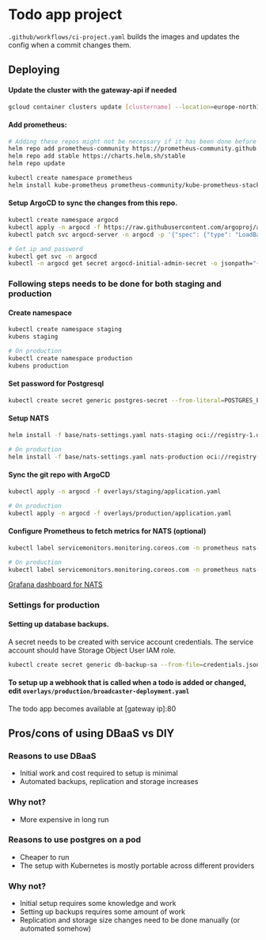 # Todo app project

```.github/workflows/ci-project.yaml``` builds the images and updates the config when a commit changes them.

## Deploying
#### Update the cluster with the gateway-api if needed
```sh
gcloud container clusters update [clustername] --location=europe-north1-b --gateway-api=standard
```

#### Add prometheus:
```sh
# Adding these repos might not be necessary if it has been done before
helm repo add prometheus-community https://prometheus-community.github.io/helm-charts
helm repo add stable https://charts.helm.sh/stable
helm repo update

kubectl create namespace prometheus
helm install kube-prometheus prometheus-community/kube-prometheus-stack --namespace prometheus
```

#### Setup ArgoCD to sync the changes from this repo.
```sh
kubectl create namespace argocd
kubectl apply -n argocd -f https://raw.githubusercontent.com/argoproj/argo-cd/stable/manifests/install.yaml
kubectl patch svc argocd-server -n argocd -p '{"spec": {"type": "LoadBalancer"}}'

# Get ip and password
kubectl get svc -n argocd
kubectl -n argocd get secret argocd-initial-admin-secret -o jsonpath="{.data.password}" | base64 -d
```

### Following steps needs to be done for both staging and production

#### Create namespace
```sh
kubectl create namespace staging
kubens staging

# On production
kubectl create namespace production
kubens production
```

#### Set password for Postgresql
```sh
kubectl create secret generic postgres-secret --from-literal=POSTGRES_PASSWORD=yourpassword
```

#### Setup NATS
```sh
helm install -f base/nats-settings.yaml nats-staging oci://registry-1.docker.io/bitnamicharts/nats

# On production
helm install -f base/nats-settings.yaml nats-production oci://registry-1.docker.io/bitnamicharts/nats
```

#### Sync the git repo with ArgoCD
```sh
kubectl apply -n argocd -f overlays/staging/application.yaml

# On production
kubectl apply -n argocd -f overlays/production/application.yaml
```

#### Configure Prometheus to fetch metrics for NATS (optional)
```sh
kubectl label servicemonitors.monitoring.coreos.com -n prometheus nats-staging-metrics release=kube-prometheus

# On production
kubectl label servicemonitors.monitoring.coreos.com -n prometheus nats-production-metrics release=kube-prometheus
```
[Grafana dashboard for NATS](https://raw.githubusercontent.com/nats-io/prometheus-nats-exporter/5084a32850823b59069f21f3a7dde7e488fef1c6/walkthrough/grafana-nats-dash.json)

### Settings for production

#### Setting up database backups.
A secret needs to be created with service account credentials. The service account should have Storage Object User IAM role.
```sh
kubectl create secret generic db-backup-sa --from-file=credentials.json=your_sa.json
```

#### To setup up a webhook that is called when a todo is added or changed, edit ```overlays/production/broadcaster-deployment.yaml```

The todo app becomes available at [gateway ip]:80

## Pros/cons of using DBaaS vs DIY

### Reasons to use DBaaS
- Initial work and cost required to setup is minimal
- Automated backups, replication and storage increases
### Why not?
- More expensive in long run

### Reasons to use postgres on a pod
- Cheaper to run
- The setup with Kubernetes is mostly portable across different providers
### Why not?
- Initial setup requires some knowledge and work
- Setting up backups requires some amount of work
- Replication and storage size changes need to be done manually (or automated somehow)
